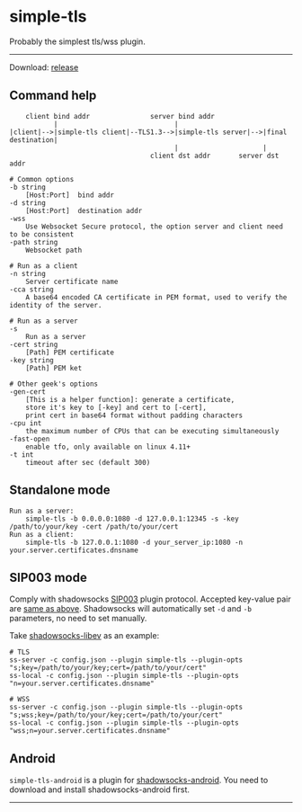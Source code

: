 # simple-tls

Probably the simplest tls/wss plugin.

---

Download: [release](https://github.com/IrineSistiana/simple-tls/releases)

## Command help

        client bind addr               server bind addr
               |                             |
    |client|-->|simple-tls client|--TLS1.3-->|simple-tls server|-->|final destination|
                                             |                     |   
                                       client dst addr       server dst addr  

    # Common options
    -b string
        [Host:Port]  bind addr
    -d string
        [Host:Port]  destination addr
    -wss
        Use Websocket Secure protocol, the option server and client need to be consistent 
    -path string
        Websocket path

    # Run as a client
    -n string
        Server certificate name
    -cca string
        A base64 encoded CA certificate in PEM format, used to verify the identity of the server.

    # Run as a server
    -s    
        Run as a server
    -cert string
        [Path] PEM certificate
    -key string
        [Path] PEM ket

    # Other geek's options
    -gen-cert
        [This is a helper function]: generate a certificate, 
        store it's key to [-key] and cert to [-cert],
        print cert in base64 format without padding characters
    -cpu int
        the maximum number of CPUs that can be executing simultaneously
    -fast-open
        enable tfo, only available on linux 4.11+
    -t int
        timeout after sec (default 300)

## Standalone mode

    Run as a server: 
        simple-tls -b 0.0.0.0:1080 -d 127.0.0.1:12345 -s -key /path/to/your/key -cert /path/to/your/cert
    Run as a client:
        simple-tls -b 127.0.0.1:1080 -d your_server_ip:1080 -n your.server.certificates.dnsname

## SIP003 mode

Comply with shadowsocks [SIP003](https://shadowsocks.org/en/spec/Plugin.html) plugin protocol. Accepted key-value pair are [same as above](#command). Shadowsocks will automatically set `-d` and `-b` parameters, no need to set manually.

Take [shadowsocks-libev](https://github.com/shadowsocks/shadowsocks-libev) as an example:

    # TLS
    ss-server -c config.json --plugin simple-tls --plugin-opts "s;key=/path/to/your/key;cert=/path/to/your/cert"
    ss-local -c config.json --plugin simple-tls --plugin-opts "n=your.server.certificates.dnsname"

    # WSS
    ss-server -c config.json --plugin simple-tls --plugin-opts "s;wss;key=/path/to/your/key;cert=/path/to/your/cert"
    ss-local -c config.json --plugin simple-tls --plugin-opts "wss;n=your.server.certificates.dnsname"

## Android

`simple-tls-android` is a plugin for [shadowsocks-android](https://github.com/shadowsocks/shadowsocks-android). You need to download and install shadowsocks-android first.

---


